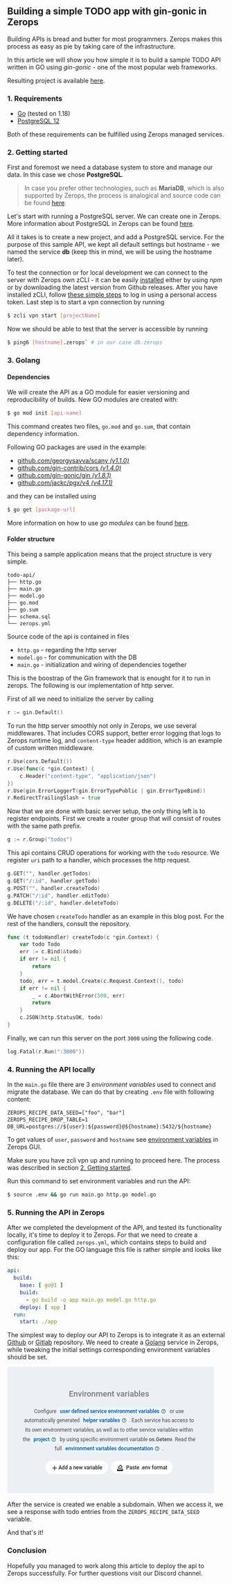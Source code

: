 ## Building a simple TODO app with gin-gonic in Zerops

Building APIs is bread and butter for most programmers. Zerops makes this process as easy as pie by taking care of the infrastructure.

In this article we will show you how simple it is to build a sample TODO API written in GO using *gin-gonic* - one of the most popular web frameworks.

Resulting project is available [here](https://github.com/zeropsio/recipe-gin-postgres-api).

### 1. Requirements

* [Go](https://www.golang.org) (tested on 1.18)
* [PostgreSQL 12](https://www.postgresql.org)

Both of these requirements can be fulfilled using Zerops managed services.

### 2. Getting started

First and foremost we need a database system to store and manage our data. In this case we chose **PostgreSQL**.

> In case you prefer other technologies, such as **MariaDB**, which is also supported by Zerops, the process is analogical and source code can be found [here](https://github.com/zeropsio/recipe-gin-mariadb-api).

Let's start with running a PostgreSQL server. We can create one in
Zerops. More information about PostgreSQL in Zerops can be found [here](https://docs.contabozerops.com/documentation/services/databases/postgresql.html#adding-the-postgresql-service-in-zerops).<!-- TODO: WIKI / print screen -->

All it takes is to create a new project, and add a PostgreSQL service.
For the purpose of this sample API, we kept all default settings but hostname - we named the service **db** (keep this in mind, we will be using the hostname later).

To test the connection or for local development we can connect to the server with Zerops own zCLI - it can be easily [installed](https://docs.contabozerops.com/documentation/cli/installation.html#how-to-install) either by using *npm* or by downloading the latest version from Github releases. 
After you have installed zCLI, follow [these simple steps](https://docs.contabozerops.com/documentation/cli/authorization.html#login-using-personal-token) to log in using a personal access token.
Last step is to start a vpn connection by running 
```sh
$ zcli vpn start [projectName]
```

Now we should be able to test that the server is accessible by running 
```sh
$ ping6 [hostname].zerops` # in our case db.zerops
```

### 3. Golang
#### Dependencies

We will create the API as a GO module for easier versioning and reproducibility of builds.
New GO modules are created with:

```sh
$ go mod init [api-name]
```

This command creates two files, `go.mod` and `go.sum`, that contain dependency information.

Following GO packages are used in the example:

* [github.com/georgysavva/scany *(v1.1.0)*](https://github.com/georgysavva/scany) 
* [github.com/gin-contrib/cors *(v1.4.0)*](https://github.com/gin-contrib/cors)
* [github.com/gin-gonic/gin *(v1.8.1)*](https://github.com/gin-gonic/gin)
* [github.com/jackc/pgx/v4 *(v4.17.1)*](https://github.com/jackc/pgx/v4)

and they can be installed using

```sh
$ go get [package-url]
```

More information on how to use *go modules* can be found [here](https://go.dev/blog/using-go-modules).

#### Folder structure
This being a sample application means that the project structure is very simple. 

```
todo-api/
├── http.go
├── main.go
├── model.go
├── go.mod
├── go.sum
├── schema.sql
└── zerops.yml
```

Source code of the api is contained in files

* `http.go` - regarding the http server
* `model.go` - for communication with the DB
* `main.go` - initialization and wiring of dependencies together

This is the boostrap of the Gin framework that is enought for it to run in zerops.
The following is our implementation of http server.

First of all we need to initialize the server by calling 
```go
r := gin.Default()
```

To run the http server smoothly not only in Zerops, we use several middlewares. 
That includes CORS support, better error logging that logs to Zerops runtime log, 
and `content-type` header addition, which is an example of custom written middleware. 

```go
r.Use(cors.Default())
r.Use(func(c *gin.Context) {
    c.Header("content-type", "application/json")
})
r.Use(gin.ErrorLoggerT(gin.ErrorTypePublic | gin.ErrorTypeBind))
r.RedirectTrailingSlash = true
```
Now that we are done with basic server setup, the only thing left is to register endpoints.
First we create a router group that will consist of routes with the same path prefix.
```go
g := r.Group("todos")
```
This api contains CRUD operations for working with the `todo` resource. We register `uri` path to
a handler, which processes the http request.
```go
g.GET("", handler.getTodos)
g.GET("/:id", handler.getTodo)
g.POST("", handler.createTodo)
g.PATCH("/:id", handler.editTodo)
g.DELETE("/:id", handler.deleteTodo)
```

We have chosen `createTodo` handler as an example in this blog post. For the rest of the handlers, 
consult the repository.

```go
func (t todoHandler) createTodo(c *gin.Context) {
	var todo Todo
	err := c.Bind(&todo)
	if err != nil {
		return
	}
	todo, err = t.model.Create(c.Request.Context(), todo)
	if err != nil {
		_ = c.AbortWithError(500, err)
		return
	}
	c.JSON(http.StatusOK, todo)
}
```

Finally, we can run this server on the port `3000` using the following code.

```go
log.Fatal(r.Run(":3000"))
```

### 4. Running the API locally

In the `main.go` file there are 3 *environment variables* used to connect and migrate the database.
We can do that by creating `.env` file with following content:
```env
ZEROPS_RECIPE_DATA_SEED=["foo", "bar"]
ZEROPS_RECIPE_DROP_TABLE=1
DB_URL=postgres://${user}:${password}@${hostname}:5432/${hostname}
```

To get values of `user`, `password` and `hostname` see [environment variables](https://docs.contabozerops.com/documentation/environment-variables/overview.html#referencing-environment-variables) in Zerops GUI. 

Make sure you have zcli vpn up and running to proceed here. The process was described in section [2. Getting started](#2-getting-started). 

Run this command to set environment variables and run the API:

```sh
$ source .env && go run main.go http.go model.go
```

### 5. Running the API in Zerops

After we completed the development of the API, and tested its functionality locally, it's time to deploy it to Zerops. For that
we need to create a configuration file called `zerops.yml`, which contains steps to build and deploy our app.
For the GO language this file is rather simple and looks like this:

```yaml
api:
  build:
    base: [ go@1 ]
    build:
      - go build -o app main.go model.go http.go
    deploy: [ app ]
  run:
    start: ./app
```

The simplest way to deploy our API to Zerops is to integrate it as an external [Github](https://docs.contabozerops.com/documentation/github/github-integration.html) or [Gitlab](https://docs.contabozerops.com/documentation/gitlab/gitlab-integration.html) repository.
We need to create a [Golang](https://docs.contabozerops.com/documentation/services/runtimes/golang.html#adding-the-golang-service-in-zerops) service in Zerops, while tweaking the initial settings corresponding environment variables should be set.  

![img.png](img.png)

After the service is created we enable a subdomain. When we access it, we see a response with todo entries from the
`ZEROPS_RECIPE_DATA_SEED` variable.

And that's it!

### Conclusion
Hopefully you managed to work along this article to deploy the api to Zerops successfully.
For further questions visit our Discord channel.